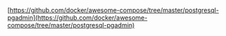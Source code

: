 [https://github.com/docker/awesome-compose/tree/master/postgresql-pgadmin](https://github.com/docker/awesome-compose/tree/master/postgresql-pgadmin)
